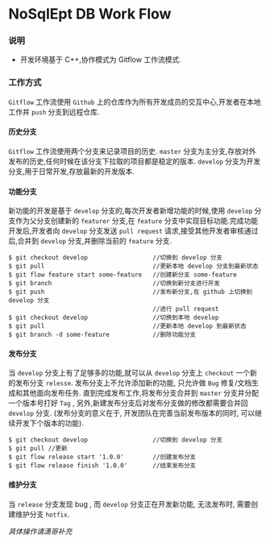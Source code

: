 # NoSqlEpt DB Work Flow

### 说明

- 开发环境基于 C++,协作模式为 Gitflow 工作流模式.

### 工作方式

` Gitflow ` 工作流使用 `Github` 上的仓库作为所有开发成员的交互中心,开发者在本地工作并 `push` 分支到远程仓库.

#### 历史分支

`Gitflow` 工作流使用两个分支来记录项目的历史. `master` 分支为主分支,存放对外发布的历史,任何时候在该分支下拉取的项目都是稳定的版本. `develop` 分支为开发分支,用于日常开发,存放最新的开发版本.

#### 功能分支

新功能的开发是基于 `develop` 分支的,每次开发者新增功能的时候,使用 `develop` 分支作为父分支创建新的 `featurer` 分支,在 `feature` 分支中实现目标功能.完成功能开发后,开发者向 `develop` 分支发送 `pull request` 请求,接受其他开发者审核通过后,合并到 `develop` 分支,并删除当前的 `feature` 分支.

```
$ git checkout develop 				  	//切换到 develop 分支
$ git pull 							  	//更新本地 develop 分支到最新状态
$ git flow feature start some-feature 	//创建新分支 some-feature
$ git branch							//切换到新分支进行开发
$ git push								//发布新分支,在 github 上切换到 develop 分支
										//进行 pull request
$ git checkout develop 					//切换到本地 develop
$ git pull 								//更新本地 develop 到最新状态
$ git branch -d some-feature			//删除功能分支
```

#### 发布分支

当 `develop`  分支上有了足够多的功能,就可以从 `develop` 分支上 `checkout`  一个新的发布分支 `relesse`. 发布分支上不允许添加新的功能, 只允许做 `Bug` 修复/文档生成和其他面向发布任务. 直到完成发布工作,将发布分支合并到 `master` 分支并分配一个版本号打好 `Tag` , 另外,新建发布分支后对发布分支做的修改都需要合并回 `develop` 分支. (发布分支的意义在于, 开发团队在完善当前发布版本的同时, 可以继续开发下个版本的功能).

```
$ git checkout develop 					//切换到 develop 分支
$ git pull //更新
$ git flow release start '1.0.0' 		//创建发布分支
$ git flow release finish '1.0.0' 		//结束发布分支
```

#### 维护分支

当 `release` 分支发现 bug , 而 `develop` 分支正在开发新功能, 无法发布时, 需要创建维护分支 `hotfix`.  

*具体操作请潇哥补充* 